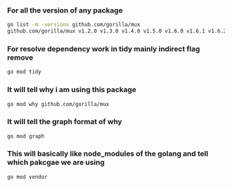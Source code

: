 ### For all the version of any package

```bash
go list -m -versions github.com/gorilla/mux
github.com/gorilla/mux v1.2.0 v1.3.0 v1.4.0 v1.5.0 v1.6.0 v1.6.1 v1.6.2 v1.7.0 v1.7.1 v1.7.2 v1.7.3 v1.7.4 v1.8.0 v1.8.1
```
### For resolve dependency work in tidy mainly indirect flag remove

```bash
go mod tidy
```

### It will tell why i am using this package

```bash
go mod why github.com/gorilla/mux
```

### It will tell the graph format of why

```bash
go mod graph
```

### This will basically like node_modules of the golang and tell which pakcgae we are using

```bash
go mod vendor
```